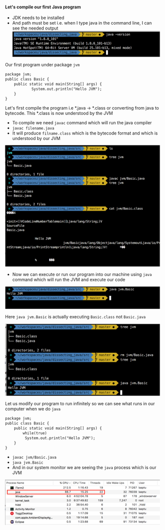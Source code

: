 #### Let's compile our first Java program

* JDK needs to be installed
* And path must be set i.e. when I type java in the command line, I can see the needed output
![java version](https://github.com/laaptu/dissecting_java/blob/master/notes/pics/java_version.png)

Our first program under package `jvm`

```
package jvm;
public class Basic {
	public static void main(String[] args) {
			System.out.println("Hello JVM");
	}
}
```

Let's first compile the program i.e *.java -> *.class or converting from java to bytecode. This *.class is now understood by the JVM

* To compile we need `javac` command which will run the java compiler
* `javac filename.java`
* It will produce `filname.class` which is the bytecode format and which is understood by our JVM

![java compile](https://github.com/laaptu/dissecting_java/blob/master/notes/pics/java_compile.png)

* Now we can execute or run our program into our machine using `java` command which will run the JVM and execute our code

![java run](https://github.com/laaptu/dissecting_java/blob/master/notes/pics/java_run.png)

Here `java jvm.Basic` is actually executing `Basic.class` not `Basic.java`


![java class execute](https://github.com/laaptu/dissecting_java/blob/master/notes/pics/java_class_execute.png)

Let us modify our program to run infinitely so we can see what runs in our computer when we do `java`

```
package jvm;
public class Basic {
	public static void main(String[] args) {
		while(true)
	     System.out.println("Hello JVM");
	}
}
```

* `javac jvm/Basic.java`
* `java jvm.Basic`
* And in our system monitor we are seeing the `java` process which is our JVM


![java process](https://github.com/laaptu/dissecting_java/blob/master/notes/pics/java_process.png)


